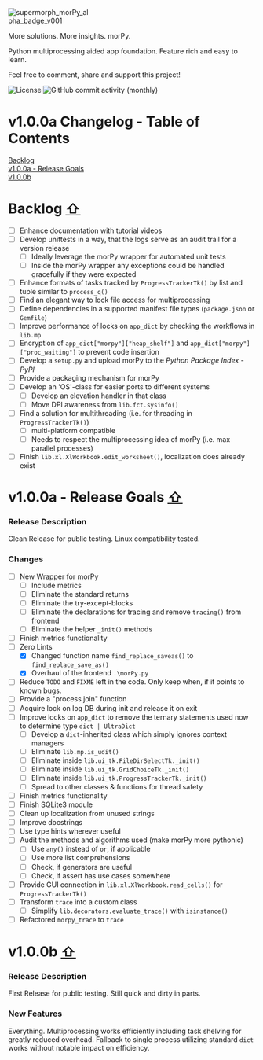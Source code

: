 <img src="https://github.com/user-attachments/assets/38a7a1e8-2a55-4f42-95a8-691a1cd77586" alt="supermorph_morPy_alpha_badge_v001" style="max-width:33%; height:auto;">

More solutions. More insights. morPy.

Python multiprocessing aided app foundation. Feature rich and easy to learn.

Feel free to comment, share and support this project!  

![License](https://img.shields.io/github/license/supermorphDotTech/morPy)
![GitHub commit activity (monthly)](https://img.shields.io/github/commit-activity/m/supermorphDotTech/morPy)

# v1.0.0a Changelog - Table of Contents <a name="toc"></a>

[Backlog](#Backlog)  <br/>
[v1.0.0a - Release Goals](#v1.0.0a)  <br/>
[v1.0.0b](#v1.0.0b)  <br/>

# Backlog [⇧](#toc) <a name="Backlog"></a>

- [ ] Enhance documentation with tutorial videos
- [ ] Develop unittests in a way, that the logs serve as an audit trail for a version release
  - [ ] Ideally leverage the morPy wrapper for automated unit tests
  - [ ] Inside the morPy wrapper any exceptions could be handled gracefully if they were expected
- [ ] Enhance formats of tasks tracked by `ProgressTrackerTk()` by list and tuple similar to `process_q()`
- [ ] Find an elegant way to lock file access for multiprocessing
- [ ] Define dependencies in a supported manifest file types (`package.json` or `Gemfile`)
- [ ] Improve performance of locks on `app_dict` by checking the workflows in `lib.mp`
- [ ] Encryption of `app_dict["morpy"]["heap_shelf"]` and `app_dict["morpy"]["proc_waiting"]` to prevent code insertion
- [ ] Develop a `setup.py` and upload morPy to the *Python Package Index - PyPI*
- [ ] Provide a packaging mechanism for morPy
- [ ] Develop an 'OS'-class for easier ports to different systems
  - [ ] Develop an elevation handler in that class
  - [ ] Move DPI awareness from `lib.fct.sysinfo()`
- [ ] Find a solution for multithreading (i.e. for threading in `ProgressTrackerTk()`)
  - [ ] multi-platform compatible
  - [ ] Needs to respect the multiprocessing idea of morPy (i.e. max parallel processes)
- [ ] Finish `lib.xl.XlWorkbook.edit_worksheet()`, localization does already exist

# v1.0.0a - Release Goals [⇧](#toc) <a name="v1.0.0a"></a>

### Release Description

Clean Release for public testing. Linux compatibility tested.

### Changes

- [ ] New Wrapper for morPy
    - [ ] Include metrics
    - [ ] Eliminate the standard returns
    - [ ] Eliminate the try-except-blocks
    - [ ] Eliminate the declarations for tracing and remove `tracing()` from frontend
    - [ ] Eliminate the helper `_init()` methods
- [ ] Finish metrics functionality
- [ ] Zero Lints
  - [x] Changed function name `find_replace_saveas()` to `find_replace_save_as()`
  - [x] Overhaul of the frontend `.\morPy.py`
- [ ] Reduce `TODO` and `FIXME` left in the code. Only keep when, if it points to known bugs.
- [ ] Provide a "process join" function
- [ ] Acquire lock on log DB during init and release it on exit
- [ ] Improve locks on `app_dict` to remove the ternary statements used now to determine type `dict | UltraDict`
  - [ ] Develop a `dict`-inherited class which simply ignores context managers
  - [ ] Eliminate `lib.mp.is_udit()`
  - [ ] Eliminate inside `lib.ui_tk.FileDirSelectTk._init()`
  - [ ] Eliminate inside `lib.ui_tk.GridChoiceTk._init()`
  - [ ] Eliminate inside `lib.ui_tk.ProgressTrackerTk._init()`
  - [ ] Spread to other classes & functions for thread safety
- [ ] Finish metrics functionality
- [ ] Finish SQLite3 module
- [ ] Clean up localization from unused strings
- [ ] Improve docstrings
- [ ] Use type hints wherever useful
- [ ] Audit the methods and algorithms used (make morPy more pythonic)
  - [ ] Use `any()` instead of `or`, if applicable
  - [ ] Use more list comprehensions
  - [ ] Check, if generators are useful
  - [ ] Check, if assert has use cases somewhere
- [ ] Provide GUI connection in `lib.xl.XlWorkbook.read_cells()` for `ProgressTrackerTk()`
- [ ] Transform `trace` into a custom class
  - [ ] Simplify `lib.decorators.evaluate_trace()` with `isinstance()`
- [ ] Refactored `morpy_trace` to `trace`

# v1.0.0b [⇧](#toc) <a name="v1.0.0b"></a>

### Release Description

First Release for public testing. Still quick and dirty in parts.

### New Features

Everything. Multiprocessing works efficiently including task shelving for greatly reduced overhead.
Fallback to single process utilizing standard `dict` works without notable impact on efficiency.